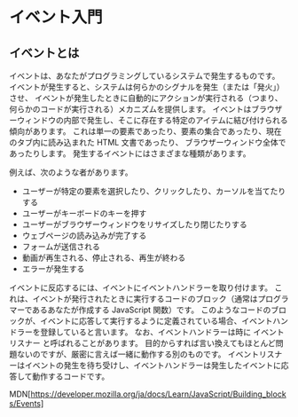 # イベント入門

## イベントとは
イベントは、あなたがプログラミングしているシステムで発生するものです。
イベントが発生すると、システムは何らかのシグナルを発生（または「発火」）させ、
イベントが発生したときに自動的にアクションが実行される（つまり、何らかのコードが実行される）メカニズムを提供します。
イベントはブラウザーウィンドウの内部で発生し、そこに存在する特定のアイテムに結び付けられる傾向があります。
これは単一の要素であったり、要素の集合であったり、現在のタブ内に読み込まれた HTML 文書であったり、
ブラウザーウィンドウ全体であったりします。
発生するイベントにはさまざまな種類があります。

例えば、次のような者があります。

* ユーザーが特定の要素を選択したり、クリックしたり、カーソルを当てたりする
* ユーザーがキーボードのキーを押す
* ユーザーがブラウザーウィンドウをリサイズしたり閉じたりする
* ウェブページの読み込みが完了する
* フォームが送信される
* 動画が再生される、停止される、再生が終わる
* エラーが発生する

イベントに反応するには、イベントにイベントハンドラーを取り付けます。
これは、イベントが発行されたときに実行するコードのブロック（通常はプログラマーであるあなたが作成する JavaScript 関数）です。 
このようなコードのブロックが、イベントに応答して実行するように定義されている場合、イベントハンドラーを登録していると言います。
なお、イベントハンドラーは時に イベントリスナー と呼ばれることがあります。
目的からすれば言い換えてもほとんど問題ないのですが、厳密に言えば一緒に動作する別のものです。
イベントリスナーはイベントの発生を待ち受けし、イベントハンドラーは発生したイベントに応答して動作するコードです。

MDN[https://developer.mozilla.org/ja/docs/Learn/JavaScript/Building_blocks/Events]